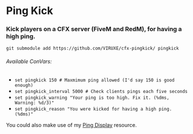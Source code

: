 # Ping Kick
### Kick players on a CFX server (FiveM and RedM), for having a high ping.

`git submodule add https://github.com/VIRUXE/cfx-pingkick/ pingkick`

###### Available *ConVars*:
- `set pingkick 150 # Maxmimum ping allowed (I'd say 150 is good enough)`
- `set pingkick_interval 5000 # Check clients pings each five seconds`
- `set pingkick_warning "Your ping is too high. Fix it. (%dms, Warning: %d/3)"`
- `set pingkick_reason "You were kicked for having a high ping. (%dms)"`

You could also make use of my [Ping Display](https://github.com/VIRUXE/cfx-pingdisplay) resource.
